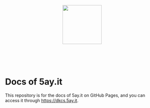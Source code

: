<p align="center">
  <br><br><br><br>
  <img src="https://user-images.githubusercontent.com/97833129/151806205-98ea4e6c-0e21-4410-943a-522f65b742fa.svg" style="width: 128px; heigh: 128px;">
  <br><br><br><br><br>
</p>

# Docs of 5ay.it

This repository is for the docs of 5ay.it on GitHub Pages, and you can access it through https://dkcs.5ay.it.

